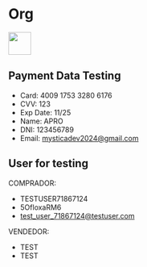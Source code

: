# Org

<a alt="Nx logo" href="https://nx.dev" target="_blank" rel="noreferrer"><img src="https://raw.githubusercontent.com/nrwl/nx/master/images/nx-logo.png" width="45"></a>

## Payment Data Testing

- Card: 4009 1753 3280 6176
- CVV: 123
- Exp Date: 11/25
- Name: APRO
- DNI: 123456789
- Email: mysticadev2024@gmail.com

## User for testing

COMPRADOR:

- TESTUSER71867124
- 5OfloxaRM6
- test_user_71867124@testuser.com

VENDEDOR:

- TEST
- TEST

